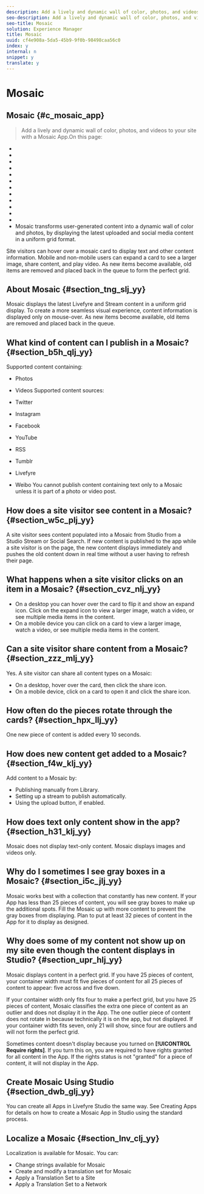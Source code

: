 ```yaml
---
description: Add a lively and dynamic wall of color, photos, and videos to your site with a Mosaic App.
seo-description: Add a lively and dynamic wall of color, photos, and videos to your site with a Mosaic App.
seo-title: Mosaic
solution: Experience Manager
title: Mosaic
uuid: cf4e908a-5da5-45b9-9f0b-98498caa56c0
index: y
internal: n
snippet: y
translate: y
---
```


# Mosaic

## Mosaic {#c_mosaic_app}
>Add a lively and dynamic wall of color, photos, and videos to your site with a Mosaic App.On this page:

* [](#c_mosaic_app/section_tng_slj_yy)
* [](#c_mosaic_app/section_b5h_qlj_yy)
* [](#c_mosaic_app/section_w5c_plj_yy)
* [](#c_mosaic_app/section_cvz_nlj_yy)
* [](#c_mosaic_app/section_zzz_mlj_yy)
* [](#c_mosaic_app/section_hpx_llj_yy)
* [](#c_mosaic_app/section_f4w_klj_yy)
* [](#c_mosaic_app/section_h31_klj_yy)
* [](#c_mosaic_app/section_i5c_jlj_yy)
* [](#c_mosaic_app/section_upr_hlj_yy)
* [](#c_mosaic_app/section_dwb_glj_yy)
* [](#c_mosaic_app/section_lnv_clj_yy)
* [](#mosaic)
Mosaic transforms user-generated content into a dynamic wall of color and photos, by displaying the latest uploaded and social media content in a uniform grid format.

Site visitors can hover over a mosaic card to display text and other content information. Mobile and non-mobile users can expand a card to see a larger image, share content, and play video. As new items become available, old items are removed and placed back in the queue to form the perfect grid.

## About Mosaic {#section_tng_slj_yy}

Mosaic displays the latest Livefyre and Stream content in a uniform grid display. To create a more seamless visual experience, content information is displayed only on mouse-over. As new items become available, old items are removed and placed back in the queue.

## What kind of content can I publish in a Mosaic? {#section_b5h_qlj_yy}

Supported content containing:

* Photos
* Videos
Supported content sources:

* Twitter
* Instagram
* Facebook
* YouTube
* RSS
* Tumblr
* Livefyre
* Weibo
You cannot publish content containing text only to a Mosaic unless it is part of a photo or video post.

## How does a site visitor see content in a Mosaic? {#section_w5c_plj_yy}

A site visitor sees content populated into a Mosaic from Studio from a Studio Stream or Social Search. If new content is published to the app while a site visitor is on the page, the new content displays immediately and pushes the old content down in real time without a user having to refresh their page.

## What happens when a site visitor clicks on an item in a Mosaic? {#section_cvz_nlj_yy}


* On a desktop you can hover over the card to flip it and show an expand icon. Click on the expand icon to view a larger image, watch a video, or see multiple media items in the content.
* On a mobile device you can click on a card to view a larger image, watch a video, or see multiple media items in the content.

## Can a site visitor share content from a Mosaic? {#section_zzz_mlj_yy}

Yes. A site visitor can share all content types on a Mosaic:

* On a desktop, hover over the card, then click the share icon.
* On a mobile device, click on a card to open it and click the share icon.

## How often do the pieces rotate through the cards? {#section_hpx_llj_yy}

One new piece of content is added every 10 seconds.

## How does new content get added to a Mosaic? {#section_f4w_klj_yy}

Add content to a Mosaic by:

* Publishing manually from Library.
* Setting up a stream to publish automatically.
* Using the upload button, if enabled.

## How does text only content show in the app? {#section_h31_klj_yy}

Mosaic does not display text-only content. Mosaic displays images and videos only.

## Why do I sometimes I see gray boxes in a Mosaic? {#section_i5c_jlj_yy}

Mosaic works best with a collection that constantly has new content. If your App has less than 25 pieces of content, you will see gray boxes to make up the additional spots. Fill the Mosaic up with more content to prevent the gray boxes from displaying. Plan to put at least 32 pieces of content in the App for it to display as designed.

## Why does some of my content not show up on my site even though the content displays in Studio? {#section_upr_hlj_yy}

Mosaic displays content in a perfect grid. If you have 25 pieces of content, your container width must fit five pieces of content for all 25 pieces of content to appear: five across and five down.

If your container width only fits four to make a perfect grid, but you have 25 pieces of content, Mosaic classifies the extra one piece of content as an outlier and does not display it in the App. The one outlier piece of content does not rotate in because technically it is on the app, but not displayed. If your container width fits seven, only 21 will show, since four are outliers and will not form the perfect grid. 

Sometimes content doesn't display because you turned on **[!UICONTROL  Require rights]**. If you turn this on, you are required to have rights granted for all content in the App. If the rights status is not "granted" for a piece of content, it will not display in the App.

## Create Mosaic Using Studio {#section_dwb_glj_yy}

You can create all Apps in Livefyre Studio the same way. See Creating Apps for details on how to create a Mosaic App in Studio using the standard process. 
## Localize a Mosaic {#section_lnv_clj_yy}

Localization is available for Mosaic. You can:

* Change strings available for Mosaic
* Create and modify a translation set for Mosaic
* Apply a Translation Set to a Site
* Apply a Translation Set to a Network
